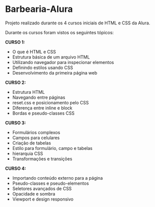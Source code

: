 # Barbearia-Alura
Projeto realizado durante os 4 cursos iniciais de HTML e CSS da Alura.

Durante os cursos foram vistos os seguintes tópicos:

<strong>CURSO 1:</strong>
- O que é HTML e CSS
- Estrutura básica de um arquivo HTML
- Utilizando navegador para inspecionar elementos
- Definindo estilos usando CSS
- Desenvolvimento da primeira página web

<strong>CURSO 2:</strong>
- Estrutura HTML
- Navegando entre páginas
- reset.css e posicionamento pelo CSS
- Diferença entre inline e block
- Bordas e pseudo-classes CSS

<strong>CURSO 3:</strong>
- Formulários complexos
- Campos para celulares
- Criação de tabelas
- Estilo para formulário, campo e tabelas
- hierarquia CSS
- Transformações e transições

<strong>CURSO 4:</strong>
- Importando conteúdo externo para a página
- Pseudo-classes e pseudo-elementos
- Seletores avançados de CSS
- Opacidade e sombra
- Viewport e design responsivo

